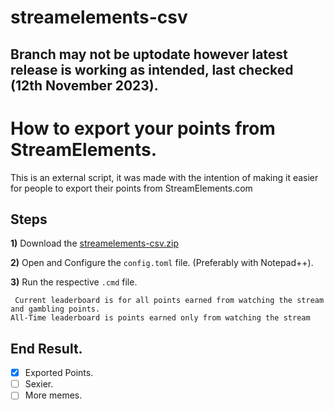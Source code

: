 # streamelements-csv
## Branch may not be uptodate however latest release is working as intended, last checked (12th November 2023).
# How to export your points from StreamElements.
This is an external script, it was made with the intention of making it easier for people to export their points from StreamElements.com

## Steps

**1)** Download the [streamelements-csv.zip](https://github.com/pwnyy/streamelements-csv-fork/releases/tag/Latest) 

**2)** Open and Configure the ```config.toml``` file. (Preferably with Notepad++). 

**3)** Run the respective ```.cmd``` file.  


``` Current leaderboard is for all points earned from watching the stream and gambling points.```  
```All-Time leaderboard is points earned only from watching the stream```


## End Result.
- [x] Exported Points.
- [ ] Sexier.
- [ ] More memes.
